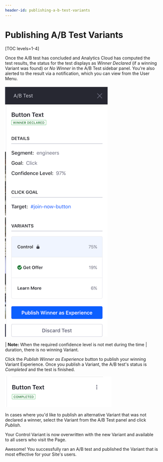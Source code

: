 ```yaml
---
header-id: publishing-a-b-test-variants
---
```


# Publishing A/B Test Variants

[TOC levels=1-4]

Once the A/B test has concluded and Analytics Cloud has computed the test
results, the status for the test displays as *Winner Declared* (if a winning
Variant was found) or *No Winner* in the A/B Test sidebar panel. You're
also alerted to the result via a notification, which you can view from the User
Menu.

![Figure 1: If you're satisfied with the A/B test's results, publish the winning Variant.](../../../images-dxp/ab-testing-winner.png)

| **Note:** When the required confidence level is not met during the time
| duration, there is no winning Variant.

Click the *Publish Winner as Experience* button to publish your winning Variant
Experience. Once you publish a Variant, the A/B test's status is *Completed* and
the test is finished.

![Figure 2: Once you've published a Variant, the A/B test is complete.](../../../images-dxp/ab-test-complete.png)

In cases where you'd like to publish an alternative Variant that was not
declared a winner, select the Variant from the A/B Test panel and click
*Publish*.

Your Control Variant is now overwritten with the new Variant and available to
all users who visit the Page.

Awesome! You successfully ran an A/B test and published the Variant that is
most effective for your Site's users.
